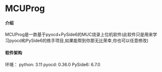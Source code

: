 # MCUProg

#### 介绍
MCUProg是一款基于pyocd+PySide6的MUC烧录上位机软件(此软件只是用来学习pyocd和PySide6的练手项目,如果能帮到你那无比荣幸,你也可以任意修改)

#### 软件架构
环境：
python: 3.11
pyocd: 0.36.0
PySide6: 6.7.0


